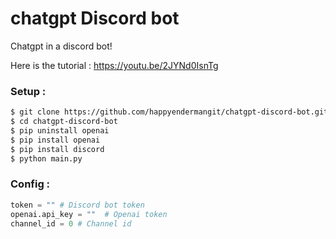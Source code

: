 # chatgpt Discord bot
Chatgpt in a discord bot!

Here is the tutorial : https://youtu.be/2JYNd0IsnTg

### Setup : 

```bash
$ git clone https://github.com/happyendermangit/chatgpt-discord-bot.git
$ cd chatgpt-discord-bot
$ pip uninstall openai
$ pip install openai
$ pip install discord 
$ python main.py
```

### Config : 
```python
token = "" # Discord bot token
openai.api_key = ""  # Openai token
channel_id = 0 # Channel id 
```
